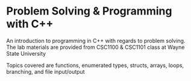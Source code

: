 # Problem Solving & Programming with C++
An introduction to programming in C++ with regards to problem solving.
The lab materials are provided from CSC1100 & CSC1101 class at Wayne State University

Topics covered are functions, enumerated types, structs, arrays, loops, branching, and file input/output
